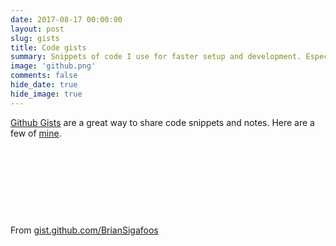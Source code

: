 ```yaml
---
date: 2017-08-17 00:00:00
layout: post
slug: gists
title: Code gists
summary: Snippets of code I use for faster setup and development. Especially useful for new projects.
image: 'github.png'
comments: false
hide_date: true
hide_image: true
---
```


[Github Gists](https://gist.github.com/) are a great way to share code snippets and notes. Here are a few of [mine](https://gist.github.com/BrianSigafoos). 

&nbsp;

<script src="https://gist.github.com/BrianSigafoos/b609b9c36c1b1fefa5431c525266e45b.js"></script>

&nbsp;

<script src="https://gist.github.com/BrianSigafoos/74cb6674ef9e5511c3b32fed92e4d708.js"></script>

&nbsp;

<script src="https://gist.github.com/BrianSigafoos/9c6d41d288e1af870c683fd034ef98f6.js"></script>

&nbsp;

From [gist.github.com/BrianSigafoos](https://gist.github.com/BrianSigafoos)
